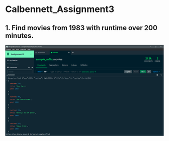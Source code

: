# Calbennett_Assignment3

## 1. Find movies from 1983 with runtime over 200 minutes.
![alt text](https://github.com/calbennett/Calbennett_Assignment3/blob/main/A3%20Question%201.PNG)
